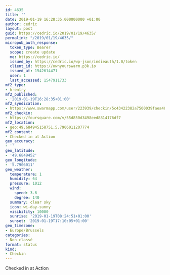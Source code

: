 ```yaml
---
id: 4635
title: ''
date: 2019-01-19 16:28:35.000000000 +01:00
author: cedric
layout: post
guid: https://cedric.io/2019/01/19/4635/
permalink: "/2019/01/19/4635/"
micropub_auth_response:
  token_type: Bearer
  scope: create update
  me: https://cedric.io/
  issued_by: https://cedric.io/wp-json/indieauth/1.0/token
  client_id: https://ownyourswarm.p3k.io
  issued_at: 1542614471
  user: 1
  last_accessed: 1547911733
mf2_type:
- h-entry
mf2_published:
- '2019-01-19T16:28:35+01:00'
mf2_syndication:
- https://www.swarmapp.com/user/223939/checkin/5c43422382a7500039faea48
mf2_checkin:
- https://foursquare.com/v/55d850d3498eed8814176df7
mf2_location:
- geo:49.684945158751,5.7906011207774
mf2_content:
- Checked in at Action
geo_accuracy:
- ''
geo_latitude:
- '49.6849452'
geo_longitude:
- '5.7906011'
geo_weather:
  temperature: 1
  humidity: 64
  pressure: 1012
  wind:
    speed: 3.6
    degree: 140
  summary: clear sky
  icon: wi-day-sunny
  visibility: 10000
  sunrise: '2019-01-19T08:24:51+01:00'
  sunset: '2019-01-19T17:10:05+01:00'
geo_timezone:
- Europe/Brussels
categories:
- Non classé
format: status
kind:
- Checkin
---
```

Checked in at Action